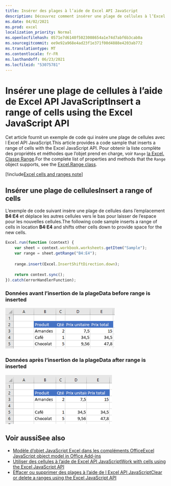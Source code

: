 ```yaml
---
title: Insérer des plages à l’aide de Excel API JavaScript
description: Découvrez comment insérer une plage de cellules à l’Excel API JavaScript.
ms.date: 04/02/2021
ms.prod: excel
localization_priority: Normal
ms.openlocfilehash: 0571e7d6140f5023008654a1e74d7abf6b3cab0a
ms.sourcegitcommit: ee9e92a968e4ad23f1e371f00d4888e4203ab772
ms.translationtype: MT
ms.contentlocale: fr-FR
ms.lasthandoff: 06/23/2021
ms.locfileid: "53075781"
---
```

# <a name="insert-a-range-of-cells-using-the-excel-javascript-api"></a><span data-ttu-id="0dae6-103">Insérer une plage de cellules à l’aide de Excel API JavaScript</span><span class="sxs-lookup"><span data-stu-id="0dae6-103">Insert a range of cells using the Excel JavaScript API</span></span>

<span data-ttu-id="0dae6-104">Cet article fournit un exemple de code qui insère une plage de cellules avec l Excel API JavaScript.</span><span class="sxs-lookup"><span data-stu-id="0dae6-104">This article provides a code sample that inserts a range of cells with the Excel JavaScript API.</span></span> <span data-ttu-id="0dae6-105">Pour obtenir la liste complète des propriétés et méthodes que l’objet prend en charge, voir `Range` [la Excel. Classe Range](/javascript/api/excel/excel.range).</span><span class="sxs-lookup"><span data-stu-id="0dae6-105">For the complete list of properties and methods that the `Range` object supports, see the [Excel.Range class](/javascript/api/excel/excel.range).</span></span>

[!include[Excel cells and ranges note](../includes/note-excel-cells-and-ranges.md)]

## <a name="insert-a-range-of-cells"></a><span data-ttu-id="0dae6-106">Insérer une plage de cellules</span><span class="sxs-lookup"><span data-stu-id="0dae6-106">Insert a range of cells</span></span>

<span data-ttu-id="0dae6-107">L’exemple de code suivant insère une plage de cellules dans l’emplacement **B4:E4** et déplace les autres cellules vers le bas pour laisser de l’espace pour les nouvelles cellules.</span><span class="sxs-lookup"><span data-stu-id="0dae6-107">The following code sample inserts a range of cells in location **B4:E4** and shifts other cells down to provide space for the new cells.</span></span>

```js
Excel.run(function (context) {
    var sheet = context.workbook.worksheets.getItem("Sample");
    var range = sheet.getRange("B4:E4");

    range.insert(Excel.InsertShiftDirection.down);

    return context.sync();
}).catch(errorHandlerFunction);
```

### <a name="data-before-range-is-inserted"></a><span data-ttu-id="0dae6-108">Données avant l’insertion de la plage</span><span class="sxs-lookup"><span data-stu-id="0dae6-108">Data before range is inserted</span></span>

![Données dans Excel avant l’insertion de la plage.](../images/excel-ranges-start.png)

### <a name="data-after-range-is-inserted"></a><span data-ttu-id="0dae6-110">Données après l’insertion de la plage</span><span class="sxs-lookup"><span data-stu-id="0dae6-110">Data after range is inserted</span></span>

![Données dans Excel après l’insertion de la plage.](../images/excel-ranges-after-insert.png)

## <a name="see-also"></a><span data-ttu-id="0dae6-112">Voir aussi</span><span class="sxs-lookup"><span data-stu-id="0dae6-112">See also</span></span>

- [<span data-ttu-id="0dae6-113">Modèle d’objet JavaScript Excel dans les compléments Office</span><span class="sxs-lookup"><span data-stu-id="0dae6-113">Excel JavaScript object model in Office Add-ins</span></span>](excel-add-ins-core-concepts.md)
- [<span data-ttu-id="0dae6-114">Utiliser des cellules à l’aide de Excel API JavaScript</span><span class="sxs-lookup"><span data-stu-id="0dae6-114">Work with cells using the Excel JavaScript API</span></span>](excel-add-ins-cells.md)
- [<span data-ttu-id="0dae6-115">Effacer ou supprimer des plages à l’aide de l Excel API JavaScript</span><span class="sxs-lookup"><span data-stu-id="0dae6-115">Clear or delete a ranges using the Excel JavaScript API</span></span>](excel-add-ins-ranges-clear-delete.md)

